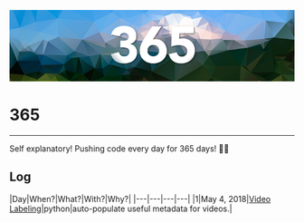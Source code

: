 ![](./365-banner.png "365 Challenge")

# 365
---
Self explanatory! Pushing code every day for 365 days! 🙌🏻
## Log

|Day|When?|What?|With?|Why?|
|---|---|---|---|
|1|May 4, 2018|[Video Labeling](https://github.com/row2k/video-labels)|python|auto-populate useful metadata for videos.|
